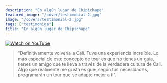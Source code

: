 ```yaml
---
description: "En algún lugar de Chipichape"
featured_image: "/cover/testimonial-2.jpg"
image: "/covers/testimonial-2.jpg"
tags: ["testimonios"]
title: "En algún lugar de Chipichape"
---
```


[![Watch on YouTube](/covers/testimonial-2-cover.png)](../testimonial-2/testimonial-2.html)

> "Definitivamente volvería a Cali. Tuve una experiencia increíble. Lo más especial de este concepto de tour es que no tienes un guía, tienes un amigo que te lleva a través de la verdadera cultura de Cali. Algo que realmente me gusta es que, según tus necesidades, programarán un tour que se adapte mejor a ti".